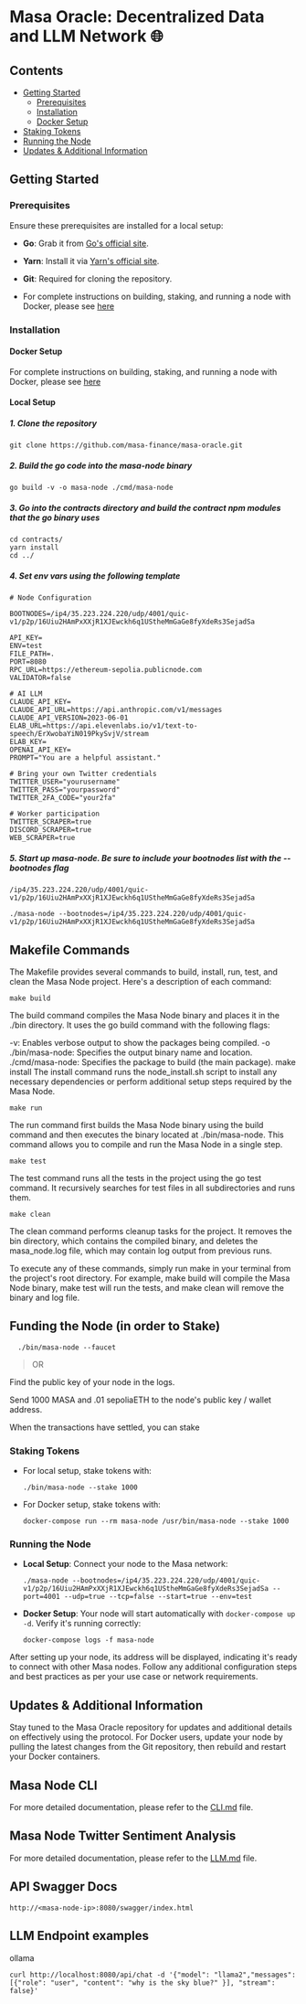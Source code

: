 # Masa Oracle: Decentralized Data and LLM Network 🌐

## Contents

- [Getting Started](#getting-started)
  - [Prerequisites](#prerequisites)
  - [Installation](#installation)
  - [Docker Setup](#docker-setup)
- [Staking Tokens](#staking-tokens)
- [Running the Node](#running-the-node)
- [Updates & Additional Information](#updates--additional-information)

## Getting Started

### Prerequisites

Ensure these prerequisites are installed for a local setup:

- **Go**: Grab it from [Go's official site](https://golang.org/dl/).

- **Yarn**: Install it via [Yarn's official site](https://classic.yarnpkg.com/en/docs/install/).

- **Git**: Required for cloning the repository.

- For complete instructions on building, staking, and running a node with Docker, please see [here](./DOCKER.md)

### Installation

#### Docker Setup

For complete instructions on building, staking, and running a node with Docker, please see [here](./DOCKER.md)

#### Local Setup

##### 1. Clone the repository

```shell
git clone https://github.com/masa-finance/masa-oracle.git
```

##### 2. Build the go code into the masa-node binary

```shell
go build -v -o masa-node ./cmd/masa-node
```

##### 3. Go into the contracts directory and build the contract npm modules that the go binary uses

```shell
cd contracts/ 
yarn install
cd ../
```

##### 4. Set env vars using the following template

```plaintext
# Node Configuration

BOOTNODES=/ip4/35.223.224.220/udp/4001/quic-v1/p2p/16Uiu2HAmPxXXjR1XJEwckh6q1UStheMmGaGe8fyXdeRs3SejadSa

API_KEY=
ENV=test
FILE_PATH=.
PORT=8080
RPC_URL=https://ethereum-sepolia.publicnode.com
VALIDATOR=false

# AI LLM
CLAUDE_API_KEY=
CLAUDE_API_URL=https://api.anthropic.com/v1/messages
CLAUDE_API_VERSION=2023-06-01
ELAB_URL=https://api.elevenlabs.io/v1/text-to-speech/ErXwobaYiN019PkySvjV/stream
ELAB_KEY=
OPENAI_API_KEY=
PROMPT="You are a helpful assistant."

# Bring your own Twitter credentials
TWITTER_USER="yourusername"
TWITTER_PASS="yourpassword"
TWITTER_2FA_CODE="your2fa"

# Worker participation
TWITTER_SCRAPER=true
DISCORD_SCRAPER=true
WEB_SCRAPER=true
```

##### 5. Start up masa-node. Be sure to include your bootnodes list with the --bootnodes flag

```shell
/ip4/35.223.224.220/udp/4001/quic-v1/p2p/16Uiu2HAmPxXXjR1XJEwckh6q1UStheMmGaGe8fyXdeRs3SejadSa
```

```shell
./masa-node --bootnodes=/ip4/35.223.224.220/udp/4001/quic-v1/p2p/16Uiu2HAmPxXXjR1XJEwckh6q1UStheMmGaGe8fyXdeRs3SejadSa
```

## Makefile Commands

The Makefile provides several commands to build, install, run, test, and clean the Masa Node project. Here's a description of each command:

```shell
make build
```

The build command compiles the Masa Node binary and places it in the ./bin directory. It uses the go build command with the following flags:

-v: Enables verbose output to show the packages being compiled.
-o ./bin/masa-node: Specifies the output binary name and location.
./cmd/masa-node: Specifies the package to build (the main package).
make install
The install command runs the node_install.sh script to install any necessary dependencies or perform additional setup steps required by the Masa Node.

```shell
make run
```

The run command first builds the Masa Node binary using the build command and then executes the binary located at ./bin/masa-node. This command allows you to compile and run the Masa Node in a single step.

```shell
make test
```

The test command runs all the tests in the project using the go test command. It recursively searches for test files in all subdirectories and runs them.

```shell
make clean
```

The clean command performs cleanup tasks for the project. It removes the bin directory, which contains the compiled binary, and deletes the masa_node.log file, which may contain log output from previous runs.

To execute any of these commands, simply run make in your terminal from the project's root directory. For example, make build will compile the Masa Node binary, make test will run the tests, and make clean will remove the binary and log file.

## Funding the Node (in order to Stake)

```shell
  ./bin/masa-node --faucet
  ```

>OR

Find the public key of your node in the logs.

Send 1000 MASA and .01 sepoliaETH to the node's public key / wallet address.

When the transactions have settled, you can stake

### Staking Tokens

- For local setup, stake tokens with:

  ```shell
  ./bin/masa-node --stake 1000
  ```

- For Docker setup, stake tokens with:
  
  ```shell
  docker-compose run --rm masa-node /usr/bin/masa-node --stake 1000
  ```

### Running the Node

- **Local Setup**: Connect your node to the Masa network:
  
  ```shell
  ./masa-node --bootnodes=/ip4/35.223.224.220/udp/4001/quic-v1/p2p/16Uiu2HAmPxXXjR1XJEwckh6q1UStheMmGaGe8fyXdeRs3SejadSa --port=4001 --udp=true --tcp=false --start=true --env=test
  ```

- **Docker Setup**: Your node will start automatically with `docker-compose up -d`. Verify it's running correctly:
  
  ```shell
  docker-compose logs -f masa-node
  ```

After setting up your node, its address will be displayed, indicating it's ready to connect with other Masa nodes. Follow any additional configuration steps and best practices as per your use case or network requirements.

## Updates & Additional Information

Stay tuned to the Masa Oracle repository for updates and additional details on effectively using the protocol. For Docker users, update your node by pulling the latest changes from the Git repository, then rebuild and restart your Docker containers.

## Masa Node CLI

For more detailed documentation, please refer to the [CLI.md](md/CLI.md) file.

## Masa Node Twitter Sentiment Analysis

For more detailed documentation, please refer to the [LLM.md](md/LLM.md) file.

## API Swagger Docs

```shell
http://<masa-node-ip>:8080/swagger/index.html
```

## LLM Endpoint examples

ollama

```shell
curl http://localhost:8080/api/chat -d '{"model": "llama2","messages": [{"role": "user", "content": "why is the sky blue?" }], "stream": false}'
```
